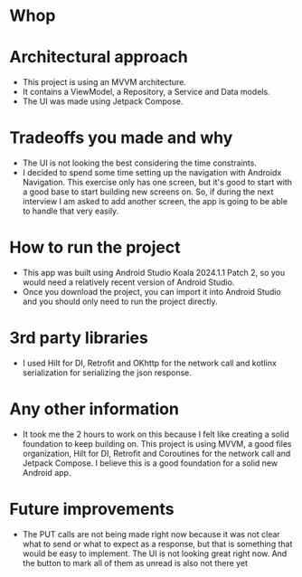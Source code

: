 # Whop

# Architectural approach
* This project is using an MVVM architecture.
* It contains a ViewModel, a Repository, a Service and Data models.
* The UI was made using Jetpack Compose.

# Tradeoffs you made and why
* The UI is not looking the best considering the time constraints. 
* I decided to spend some time setting up the navigation with Androidx Navigation. This exercise only
has one screen, but it's good to start with a good base to start building new screens on. So,
if during the next interview I am asked to add another screen, the app is going to be able to handle
that very easily.


# How to run the project
* This app was built using Android Studio Koala 2024.1.1 Patch 2, so you would need a relatively recent 
version of Android Studio.
* Once you download the project, you can import it into Android Studio and you should only need to 
run the project directly.

# 3rd party libraries
* I used Hilt for DI, Retrofit and OKhttp for the network call and kotlinx serialization
for serializing the json response.


# Any other information
* It took me the 2 hours to work on this because I felt like creating a solid foundation to keep
building on. This project is using MVVM, a good files organization, Hilt for DI, Retrofit and Coroutines 
for the network call and Jetpack Compose. I believe this is a good foundation for a solid new Android app.

# Future improvements
* The PUT calls are not being made right now because it was not clear what to send or what to expect as a response, but that is something that would be easy to implement. The UI is not looking great right now. And the button to mark all of them as unread is also not there yet